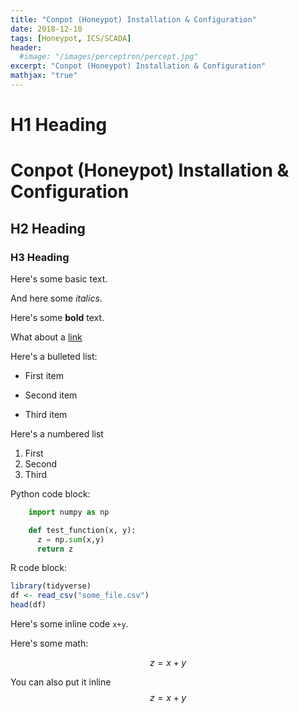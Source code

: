 ```yaml
---
title: "Conpot (Honeypot) Installation & Configuration"
date: 2018-12-10
tags: [Honeypot, ICS/SCADA]
header:
  #image: "/images/perceptron/percept.jpg"
excerpt: "Conpot (Honeypot) Installation & Configuration"
mathjax: "true"
---
```


# H1 Heading
# Conpot (Honeypot) Installation & Configuration

## H2 Heading

### H3 Heading

Here's some basic text.

And here some *italics*.

Here's some **bold** text.

What about a [link](https://github.com/KarlBiron)

Here's a bulleted list:
* First item
+ Second item
- Third item

Here's a numbered list
1. First
2. Second
3. Third

Python code block:
```python
    import numpy as np

    def test_function(x, y):
      z = np.sum(x,y)
      return z  
```

R code block:
```r
library(tidyverse)
df <- read_csv("some_file.csv")
head(df)
```

Here's some inline code `x+y`.

Here's some math:

$$z=x+y$$

You can also put it inline $$z=x+y$$
